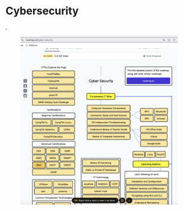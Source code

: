 # Cybersecurity

.

<figure><img src="../../../.gitbook/assets/CleanShot 2024-11-22 at 17.16.31@2x.png" alt=""><figcaption></figcaption></figure>

